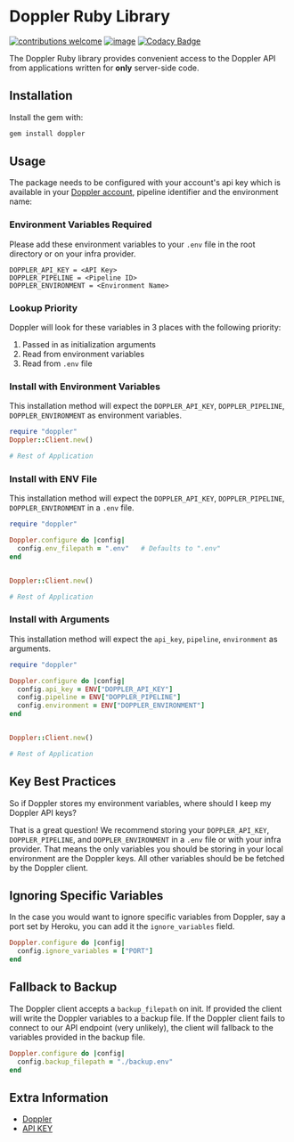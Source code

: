 # Doppler Ruby Library

[![contributions welcome](https://img.shields.io/badge/contributions-welcome-brightgreen.svg?style=flat)](https://github.com/DopplerHQ/ruby-client)
[![image](https://img.shields.io/gem/v/doppler-client.svg)](https://rubygems.org/gems/doppler-client)
[![Codacy Badge](https://api.codacy.com/project/badge/Grade/92ec3d37764c40da8dffb6a85c6cbfa4)](https://www.codacy.com/app/Doppler/ruby-client?utm_source=github.com&amp;utm_medium=referral&amp;utm_content=DopplerHQ/ruby-client&amp;utm_campaign=Badge_Grade)

The Doppler Ruby library provides convenient access to the Doppler API from
applications written for **only** server-side code.

## Installation

Install the gem with:
``` bash
gem install doppler
```

## Usage

The package needs to be configured with your account's api key which is available in your [Doppler account](https://doppler.com/workplace/api_key), pipeline identifier and the environment name:


### Environment Variables Required
Please add these environment variables to your `.env` file in the root directory or on your infra provider.

```
DOPPLER_API_KEY = <API Key>
DOPPLER_PIPELINE = <Pipeline ID>
DOPPLER_ENVIRONMENT = <Environment Name>
```

### Lookup Priority
Doppler will look for these variables in 3 places with the following priority:

1. Passed in as initialization arguments
2. Read from environment variables
3. Read from `.env` file


### Install with Environment Variables
This installation method will expect the `DOPPLER_API_KEY`, `DOPPLER_PIPELINE`, `DOPPLER_ENVIRONMENT` as environment variables.

``` ruby
require "doppler"
Doppler::Client.new()

# Rest of Application
```

### Install with ENV File
This installation method will expect the `DOPPLER_API_KEY`, `DOPPLER_PIPELINE`, `DOPPLER_ENVIRONMENT` in a `.env` file.

``` ruby
require "doppler"

Doppler.configure do |config|
  config.env_filepath = ".env"   # Defaults to ".env"
end


Doppler::Client.new()

# Rest of Application
```

### Install with Arguments
This installation method will expect the `api_key`, `pipeline`, `environment` as arguments.

``` ruby
require "doppler"

Doppler.configure do |config|
  config.api_key = ENV["DOPPLER_API_KEY"]
  config.pipeline = ENV["DOPPLER_PIPELINE"]
  config.environment = ENV["DOPPLER_ENVIRONMENT"]
end


Doppler::Client.new()

# Rest of Application
```

## Key Best Practices

So if Doppler stores my environment variables, where should I keep my Doppler API keys?

That is a great question! We recommend storing your `DOPPLER_API_KEY`, `DOPPLER_PIPELINE`, and `DOPPLER_ENVIRONMENT` 
in a `.env` file or with your infra provider. That means the only variables you should be storing in your local environment are the Doppler keys. All other variables should be be fetched by the Doppler client.


## Ignoring Specific Variables

In the case you would want to ignore specific variables from Doppler, say a port set by Heroku, you can add it the `ignore_variables` field.

``` ruby
Doppler.configure do |config|
  config.ignore_variables = ["PORT"]
end
```

## Fallback to Backup

The Doppler client accepts a `backup_filepath` on init. If provided the client will write
the Doppler variables to a backup file. If the Doppler client fails to connect to our API
endpoint (very unlikely), the client will fallback to the variables provided in the backup file.

``` ruby
Doppler.configure do |config|
  config.backup_filepath = "./backup.env"
end
```

## Extra Information

- [Doppler](https://doppler.com)
- [API KEY](https://doppler.com/workplace/api_key)
